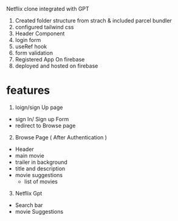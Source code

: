 Netflix clone integrated with GPT

1. Created folder structure from strach & included parcel bundler
2. configured tailwind css
3. Header Component
4. login form
5. useRef hook
6. form validation
7. Registered App On firebase
8. deployed and hosted on firebase


# features

1. loign/sign Up page
  - sign In/ Sign up Form
  - redirect to Browse page
2. Browse Page ( After Authentication )
 - Header 
 - main movie
  - trailer in background
  - title and description 
  - movie suggestions
    - list of movies 

3. Netflix Gpt 
  - Search bar
  - movie Suggestions